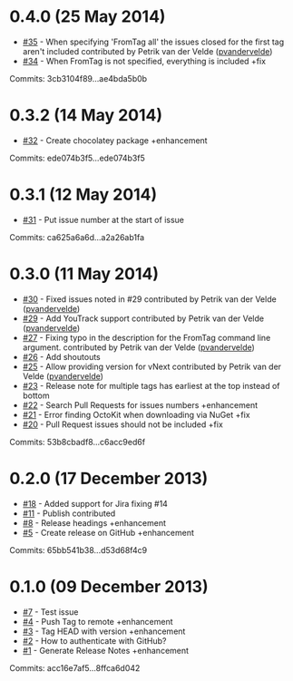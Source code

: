 # 0.4.0 (25 May 2014)

 - [#35](https://github.com/JakeGinnivan/GitReleaseNotes/pull/35) - When specifying 'FromTag all' the issues closed for the first tag aren't included contributed by Petrik van der Velde ([pvandervelde](https://github.com/pvandervelde))
 - [#34](https://github.com/JakeGinnivan/GitReleaseNotes/issues/34) - When FromTag is not specified, everything is included +fix

Commits: 3cb3104f89...ae4bda5b0b


# 0.3.2 (14 May 2014)

 - [#32](https://github.com/JakeGinnivan/GitReleaseNotes/issues/32) - Create chocolatey package +enhancement

Commits: ede074b3f5...ede074b3f5


# 0.3.1 (12 May 2014)

 - [#31](https://github.com/JakeGinnivan/GitReleaseNotes/issues/31) - Put issue number at the start of issue

Commits: ca625a6a6d...a2a26ab1fa


# 0.3.0 (11 May 2014)

 - [#30](https://github.com/JakeGinnivan/GitReleaseNotes/pull/30) - Fixed issues noted in #29 contributed by Petrik van der Velde ([pvandervelde](https://github.com/pvandervelde))
 - [#29](https://github.com/JakeGinnivan/GitReleaseNotes/pull/29) - Add YouTrack support contributed by Petrik van der Velde ([pvandervelde](https://github.com/pvandervelde))
 - [#27](https://github.com/JakeGinnivan/GitReleaseNotes/pull/27) - Fixing typo in the description for the FromTag command line argument. contributed by Petrik van der Velde ([pvandervelde](https://github.com/pvandervelde))
 - [#26](https://github.com/JakeGinnivan/GitReleaseNotes/issues/26) - Add shoutouts
 - [#25](https://github.com/JakeGinnivan/GitReleaseNotes/pull/25) - Allow providing version for vNext contributed by Petrik van der Velde ([pvandervelde](https://github.com/pvandervelde))
 - [#23](https://github.com/JakeGinnivan/GitReleaseNotes/issues/23) - Release note for multiple tags has earliest at the top instead of bottom
 - [#22](https://github.com/JakeGinnivan/GitReleaseNotes/issues/22) - Search Pull Requests for issues numbers +enhancement
 - [#21](https://github.com/JakeGinnivan/GitReleaseNotes/issues/21) - Error finding OctoKit when downloading via NuGet +fix
 - [#20](https://github.com/JakeGinnivan/GitReleaseNotes/issues/20) - Pull Request issues should not be included +fix

Commits: 53b8cbadf8...c6acc9ed6f


# 0.2.0 (17 December 2013)

 - [#18](https://github.com/JakeGinnivan/GitReleaseNotes/pull/18) - Added support for Jira fixing #14
 - [#11](https://github.com/JakeGinnivan/GitReleaseNotes/pull/11) - Publish contributed
 - [#8](https://github.com/JakeGinnivan/GitReleaseNotes/issues/8) - Release headings +enhancement
 - [#5](https://github.com/JakeGinnivan/GitReleaseNotes/issues/5) - Create release on GitHub +enhancement

Commits: 65bb541b38...d53d68f4c9


# 0.1.0 (09 December 2013)

 - [#7](https://github.com/JakeGinnivan/GitReleaseNotes/issues/7) - Test issue
 - [#4](https://github.com/JakeGinnivan/GitReleaseNotes/issues/4) - Push Tag to remote +enhancement
 - [#3](https://github.com/JakeGinnivan/GitReleaseNotes/issues/3) - Tag HEAD with version +enhancement
 - [#2](https://github.com/JakeGinnivan/GitReleaseNotes/issues/2) - How to authenticate with GitHub?
 - [#1](https://github.com/JakeGinnivan/GitReleaseNotes/issues/1) - Generate Release Notes +enhancement

Commits: acc16e7af5...8ffca6d042
